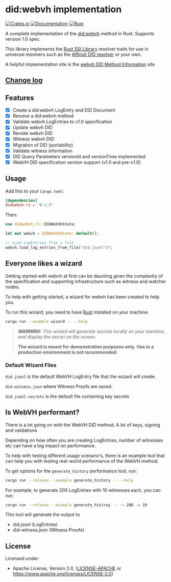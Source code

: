 # did:webvh implementation

[![Crates.io](https://img.shields.io/crates/v/didwebvh-rs.svg)](https://crates.io/crates/didwebvh-rs)
[![Documentation](https://docs.rs/didwebvh-rs/badge.svg)](https://docs.rs/didwebvh-rs)
[![Rust](https://img.shields.io/badge/rust-1.88.0%2B-blue.svg?maxAge=3600)](https://github.com/decentralized-identity/didwebvh-rs)

A complete implementation of the [did:webvh](https://identity.foundation/didwebvh/v1.0/)
method in Rust. Supports version 1.0 spec.

This library implements the [Rust SSI Library](https://github.com/spruceid/ssi)
resolver traits for use in universal resolvers such as the [Affinidi DID resolver](https://github.com/affinidi/affinidi-tdk-rs/tree/main/crates/affinidi-did-resolver)
or your own.

A helpful implementation site is the [webvh DID Method Information](https://didwebvh.info/)
site

## [Change log](CHANGELOG.md)

## Features

- [x] Create a did:webvh LogEntry and DID Document
- [x] Resolve a did:webvh method
- [x] Validate webvh LogEntries to v1.0 specification
- [x] Update webvh DID
- [x] Revoke webvh DID
- [x] Witness webvh DID
- [x] Migration of DID (portability)
- [x] Validate witness information
- [x] DID Query Parameters versionId and versionTime implemented
- [x] WebVH DID specification version support (v1.0 and pre-v1.0)

## Usage

Add this to your `Cargo.toml`:

```toml
[dependencies]
didwebvh-rs = "0.1.5"
```

Then:

```rust
use didwebvh_rs::DIDWebVHState;

let mut webvh = DIDWebVHState::default();

// Load LogEntries from a file
webvh.load_log_entries_from_file("did.jsonl")?;
```

## Everyone likes a wizard

Getting started with webvh at first can be daunting given the complexity of the
specification and supporting infrastructure such as witness and watcher nodes.

To help with getting started, a wizard for webvh has been created to help you.

To run this wizard, you need to have [Rust](https://www.rust-lang.org/)
installed on your machine.

```Bash
cargo run --example wizard -- --help
```

> ***WARNING:*** *This wizard will generate secrets locally on your machine, and
display the secret on the screen.*
>
> **The wizard is meant for demonstration purposes only. Use in a production
environment is not recommended.**

### Default Wizard Files

`did.jsonl` is the default WebVH LogEntry file that the wizard will create.

`did-witness.json` where Witness Proofs are saved.

`did.jsonl-secrets` is the default file containing key secrets

## Is WebVH performant?

There is a lot going on with the WebVH DID method. A lot of keys, signing and
validations

Depending on how often you are creating LogEntries, number of witnesses etc can
have a big impact on performance.

To help with testing different usage scenario's, there is an example tool that can
help you with testing real-world performance of the WebVH method.

To get options for the `generate_history` performance tool, run:

```Bash
cargo run --release --example generate_history -- --help
```

For example, to generate 200 LogEntries with 10 witnesses each, you can run:

```Bash
cargo run --release --example generate_histroy -- -c 200 -w 10
```

This tool will generate the output to

- did.jsonl (LogEntries)
- did-witness.json (Witness Proofs)

## License

Licensed under:

- Apache License, Version 2.0, ([LICENSE-APACHE](LICENSE-APACHE) or <https://www.apache.org/licenses/LICENSE-2.0>)
